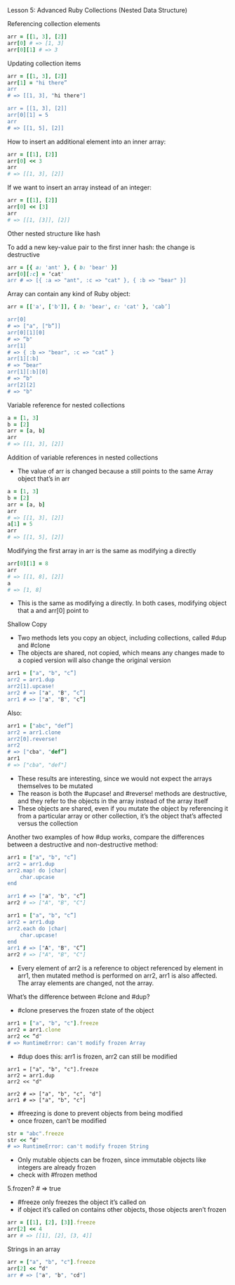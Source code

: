 Lesson 5: Advanced Ruby Collections (Nested Data Structure)

Referencing collection elements

```ruby
arr = [[1, 3], [2]]
arr[0] # => [1, 3]
arr[0][1] # => 3
```
Updating collection items

```ruby
arr = [[1, 3], [2]]
arr[1] = "hi there”
arr 
# => [[1, 3], "hi there"]

arr = [[1, 3], [2]]
arr[0][1] = 5
arr 
# => [[1, 5], [2]]
```
How to insert an additional element into an inner array:

```ruby
arr = [[1], [2]] 
arr[0] << 3
arr 
# => [[1, 3], [2]]
```
If we want to insert an array instead of an integer:

```ruby
arr = [[1], [2]] 
arr[0] << [3]
arr 
# => [[1, [3]], [2]]
```
Other nested structure like hash

To add a new key-value pair to the first inner hash: the change is destructive

```ruby
arr = [{ a: 'ant' }, { b: 'bear' }] 
arr[0][:c] = ‘cat'
arr # => [{ :a => "ant", :c => "cat" }, { :b => "bear" }]
```
Array can contain any kind of Ruby object: 

```ruby
arr = [['a', ['b']], { b: 'bear', c: 'cat' }, 'cab’] 

arr[0] 
# => ["a", ["b”]]
arr[0][1][0] 
# => “b"
arr[1] 
# => { :b => "bear", :c => "cat” }
arr[1][:b] 
# => “bear"
arr[1][:b][0] 
# => “b"
arr[2][2] 
# => "b"
```

Variable reference for nested collections
```ruby
a = [1, 3]
b = [2]
arr = [a, b]
arr 
# => [[1, 3], [2]]
```

Addition of variable references in nested collections
* The value of arr is changed because a still points to the same Array object that’s in arr
```ruby
a = [1, 3]
b = [2]
arr = [a, b]
arr 
# => [[1, 3], [2]] 
a[1] = 5
arr 
# => [[1, 5], [2]]
```
Modifying the first array in arr is the same as modifying a directly

```ruby
arr[0][1] = 8
arr 
# => [[1, 8], [2]]
a 
# => [1, 8]
```

* This is the same as modifying a directly. In both cases, modifying object that a and arr[0] point to

Shallow Copy
* Two methods lets you copy an object, including collections, called #dup and #clone
* The objects are shared, not copied, which means any changes made to a copied version will also change the original version

```ruby
arr1 = ["a", "b", "c”]
arr2 = arr1.dup 
arr2[1].upcase! 
arr2 # => ["a", "B", “c”]
arr1 # => ["a", "B", "c”]
```

Also:

```ruby
arr1 = ["abc", "def”]
arr2 = arr1.clone 
arr2[0].reverse! 
arr2 
# => ["cba", "def”]
arr1 
# => ["cba", "def"]
```

* These results are interesting, since we would not expect the arrays themselves to be mutated
* The reason is both the #upcase! and #reverse! methods are destructive, and they refer to the objects in the array instead of the array itself
* These objects are shared, even if you mutate the object by referencing it from a particular array or other collection, it’s the object that’s affected versus the collection

Another two examples of how #dup works, compare the differences between a destructive and non-destructive method:

```ruby
arr1 = ["a", "b", "c”]
arr2 = arr1.dup 
arr2.map! do |char| 
    char.upcase 
end 

arr1 # => ["a", "b", "c”]
arr2 # => ["A", "B", "C"]

arr1 = ["a", "b", "c”]
arr2 = arr1.dup 
arr2.each do |char| 
    char.upcase!
end 
arr1 # => ["A", "B", "C”]
arr2 # => ["A", "B", "C"]
```

* Every element of arr2 is a reference to object referenced by element in arr1, then mutated method is performed on arr2, arr1 is also affected. The array elements are changed, not the array. 

What’s the difference between #clone and #dup?
* #clone preserves the frozen state of the object

```ruby
arr1 = ["a", "b", "c"].freeze 
arr2 = arr1.clone 
arr2 << “d"
# => RuntimeError: can't modify frozen Array
```
* #dup does this: arr1 is frozen, arr2 can still be modified
```
arr1 = ["a", "b", "c"].freeze
arr2 = arr1.dup
arr2 << "d"

arr2 # => ["a", "b", "c", "d"]
arr1 # => ["a", "b", "c"]
```

* #freezing is done to prevent objects from being modified
* once frozen, can’t be modified
```ruby
str = "abc".freeze 
str << “d"
# => RuntimeError: can't modify frozen String
```

* Only mutable objects can be frozen, since immutable objects like integers are already frozen
* check with #frozen method

5.frozen? # => true

* #freeze only freezes the object it’s called on
* if object it’s called on contains other objects, those objects aren’t frozen

```ruby
arr = [[1], [2], [3]].freeze 
arr[2] << 4
arr # => [[1], [2], [3, 4]]
```

Strings in an array

```ruby
arr = ["a", "b", "c"].freeze 
arr[2] << “d"
arr # => ["a", "b", "cd"]
```
